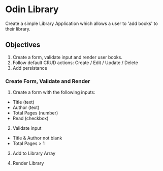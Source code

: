 # Odin Library
Create a simple Library Application which allows a user to 'add books' to their library.

## Objectives
1. Create a form, validate input and render user books. 
2. Follow default CRUD actions: Create / Edit / Update / Delete
3. Add persistance

### Create Form, Validate and Render
1. Create a form with the following inputs: 

* Title (text)
* Author (text)
* Total Pages (number)
* Read (checkbox)

2. Validate input

* Title & Author not blank
* Total Pages > 1

3. Add to Library Array

4. Render Library


